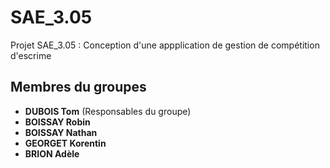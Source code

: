 # SAE_3.05
Projet SAE_3.05 : Conception d'une appplication de gestion de compétition d'escrime

## Membres du groupes
- **DUBOIS Tom** (Responsables du groupe)
- **BOISSAY Robin**
- **BOISSAY Nathan**
- **GEORGET Korentin**
- **BRION Adèle**

